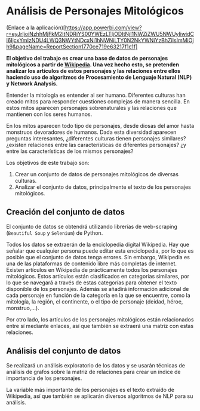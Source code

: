 # Análisis de Personajes Mitológicos

(Enlace a la aplicación)[https://app.powerbi.com/view?r=eyJrIjoiNzhhMjFkM2ItNDRiYS00YWEzLTljODItNjI1NWZiZWU5NWUyIiwidCI6IjcxYmIzNDU4LWQ3NWYtNDcxNi1hNWNiLTY0N2NkYWNiYzBhZiIsImMiOjh9&pageName=ReportSection1770ce719e63217f1c1f]

**El objetivo del trabajo es crear una base de datos de personajes mitológicos a partir de [Wikipedia](https://es.wikipedia.org/wiki/Wikipedia:Portada). Una vez hecho esto, se pretenden analizar los artículos de estos personajes y las relaciones entre ellos haciendo uso de algoritmos de Procesamiento de Lenguaje Natural (NLP) y Network Analysis.**

Entender la mitología es entender al ser humano. Diferentes culturas han creado mitos para responder cuestiones complejas de manera sencilla. En estos mitos aparecen personajes sobrenaturales y las relaciones que mantienen con los seres humanos.

En los mitos aparecen todo tipo de personajes, desde diosas del amor hasta monstruos devoradores de humanos. Dada esta diversidad aparecen preguntas interesantes, ¿diferentes culturas tienen personajes similares? ¿existen relaciones entre las características de diferentes personajes? ¿y entre las características de los mismos personajes?

Los objetivos de este trabajo son:

1. Crear un conjunto de datos de personajes mitológicos de diversas culturas.
2. Analizar el conjunto de datos, principalmente el texto de los personajes mitológicos.

## Creación del conjunto de datos

El conjunto de datos se obtendrá utilizando librerías de web-scraping (`Beautiful Soup` y `Selenium`) de Python.  

Todos los datos se extraerán de la enciclopedia digital Wikipedia. Hay que señalar que cualquier persona puede editar esta enciclopedia, por lo que es posible que el conjunto de datos tenga errores. Sin embargo, Wikipedia es una de las plataformas de contenido libre más completas de internet.  
Existen artículos en Wikipedia de prácticamente todos los personajes mitológicos. Estos artículos están clasificados en categorías similares, por lo que se navegará a través de estas categorías para obtener el texto disponible de los personajes. Además se añadirá información adicional de cada personaje en función de la categoría en la que se encuentre, como la mitología, la región, el continente, o el tipo de personaje (deidad, héroe, monstruo,...).  

Por otro lado, los artículos de los personajes mitológicos están relacionados entre sí mediante enlaces, así que también se extraerá una matriz con estas relaciones.  

## Análisis del conjunto de datos

Se realizará un análisis exploratorio de los datos y se usarán técnicas de análisis de grafos sobre la matriz de relaciones para crear un índice de importancia de los personajes.  

La variable más importante de los personajes es el texto extraído de Wikipedia, así que también se aplicarán diversos algoritmos de NLP para su análisis.
